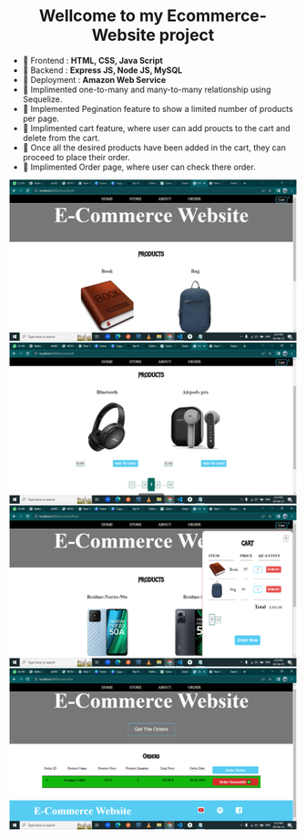 <h1 align="center">Wellcome to my Ecommerce-Website project</h1>

- 🌱 Frontend : **HTML, CSS, Java Script**
- 🌱 Backend :  **Express JS, Node JS, MySQL**
- 🌱 Deployment : **Amazon Web Service**
- 🌱 Implimented one-to-many and many-to-many relationship using Sequelize.
- 🌱 Implemented Pegination feature to show a limited number of products per page.
- 🌱 Implimented cart feature, where user can add proucts to the cart and delete from the cart.
- 🌱 Once all the desired products have been added in the cart, they can proceed to place their order.
- 🌱 Implimented Order page, where user can check there order.

<img src="./img/img1.png">
<img src="./img/img2.png">
<img src="./img/img3.png">
<img src="./img/img4.png">